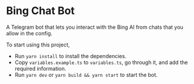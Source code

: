 # Bing Chat Bot

A Telegram bot that lets you interact with the Bing AI from chats that you allow in the config.

To start using this project,

* Run `yarn install` to install the dependencies.
* Copy `variables.example.ts` to `variables.ts`, go through it, and add the required information.
* Run `yarn dev` or `yarn build && yarn start` to start the bot.
